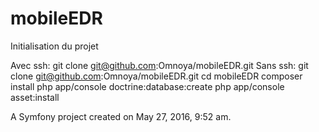 mobileEDR
=========

Initialisation du projet

Avec ssh: git clone git@github.com:Omnoya/mobileEDR.git
Sans ssh: git clone git@github.com:Omnoya/mobileEDR.git
cd mobileEDR
composer install
php app/console doctrine:database:create
php app/console asset:install

A Symfony project created on May 27, 2016, 9:52 am.

